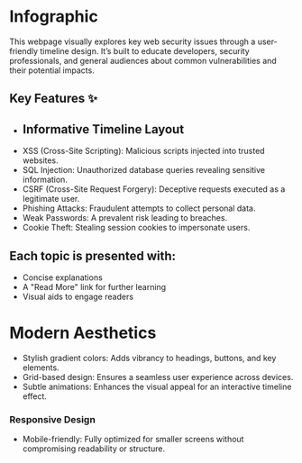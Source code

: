 # Infographic
This webpage visually explores key web security issues through a user-friendly timeline design. It’s built to educate developers, security professionals, and general audiences about common vulnerabilities and their potential impacts.

## Key Features ✨
 - ## Informative Timeline Layout
- XSS (Cross-Site Scripting): Malicious scripts injected into trusted websites.
- SQL Injection: Unauthorized database queries revealing sensitive information.
- CSRF (Cross-Site Request Forgery): Deceptive requests executed as a legitimate user.
- Phishing Attacks: Fraudulent attempts to collect personal data.
- Weak Passwords: A prevalent risk leading to breaches.
- Cookie Theft: Stealing session cookies to impersonate users.
## Each topic is presented with:
- Concise explanations
- A "Read More" link for further learning
- Visual aids to engage readers
# Modern Aesthetics
- Stylish gradient colors: Adds vibrancy to headings, buttons, and key elements.
- Grid-based design: Ensures a seamless user experience across devices.
- Subtle animations: Enhances the visual appeal for an interactive timeline effect.
### Responsive Design
- Mobile-friendly: Fully optimized for smaller screens without compromising readability or structure.
